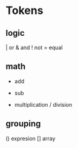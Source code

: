 # Tokens
## logic 
| or 
& and 
! not 
= equal
## math
+ add 
- sub 
* multiplication
/ division
## grouping
() expresion
[] array

